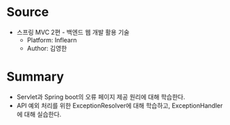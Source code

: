 # Source
- 스프링 MVC 2편 - 백엔드 웹 개발 활용 기술
    - Platform: Inflearn
    - Author: 김영한
# Summary
- Servlet과 Spring boot의 오류 페이지 제공 원리에 대해 학습한다.
- API 예외 처리를 위한 ExceptionResolver에 대해 학습하고, ExceptionHandler에 대해 실습한다.
